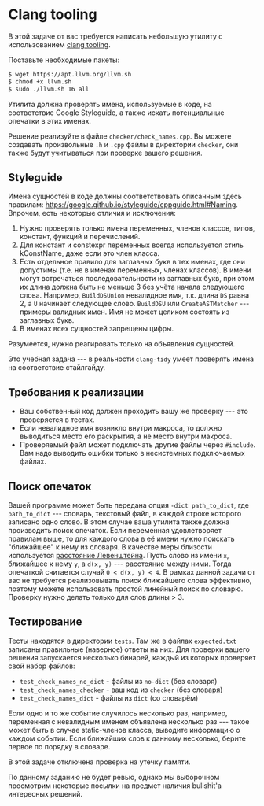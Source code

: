 # Clang tooling

В этой задаче от вас требуется написать небольшую утилиту с использованием
[clang tooling](https://clang.llvm.org/docs/LibTooling.html).

Поставьте необходимые пакеты:
```bash
$ wget https://apt.llvm.org/llvm.sh
$ chmod +x llvm.sh
$ sudo ./llvm.sh 16 all
```

Утилита должна проверять имена, используемые в коде, на соответствие Google Styleguide,
а также искать потенциальные опечатки в этих именах.

Решение реализуйте в файле `checker/check_names.cpp`.
Вы можете создавать произвольные `.h` и `.cpp` файлы
в директории `checker`, они также будут
учитываться при проверке вашего решения.

## Styleguide

Имена сущностей в коде должны соответствовать описанным здесь правилам:
https://google.github.io/styleguide/cppguide.html#Naming.
Впрочем, есть некоторые отличия и исключения:

1. Нужно проверять только имена переменных, членов классов, типов, констант,
функций и перечислений.
2. Для констант и constexpr переменных всегда используется стиль kConstName,
даже если это член класса.
3. Есть отдельное правило для заглавных букв в тех именах, где они допустимы
(т.е. не в именах переменных, членах классов). В имени
могут встречаться последовательности из заглавных букв,
при этом их длина должна быть не меньше 3 без учёта начала следующего слова.
Например, `BuildDSUnion` невалидное имя, т.к. длина `DS` равна 2,
а `U` начинает следующее слово. `BuildDSU` или
`CreateASTMatcher` --- примеры валидных имен.
Имя не может целиком состоять из заглавных букв.
4. В именах всех сущностей запрещены цифры.

Разумеется, нужно реагировать только на объявления сущностей.

Это учебная задача --- в реальности `clang-tidy`
умеет проверять имена на соответствие стайлгайду.

## Требования к реализации
* Ваш собственный код должен проходить вашу же проверку --- это проверяется в тестах.
* Если невалидное имя возникло внутри макроса, то должно выводиться место его раскрытия,
а не место внутри макроса.
* Проверяемый файл может подключать другие файлы через `#include`.
Вам надо выводить ошибки только в несистемных подключаемых файлах.

## Поиск опечаток

Вашей программе может быть передана опция `-dict path_to_dict`, где `path_to_dict` ---
словарь, текстовый файл, в каждой строке которого
записано одно слово. В этом случае ваша утилита также должна производить поиск опечаток.
Если переменная удовлетворяет правилам выше,
то для каждого слова в её имени нужно поискать "ближайшее" к нему из словаря.
В качестве меры близости используется
[расстояние Левенштейна](https://en.wikipedia.org/wiki/Levenshtein_distance).
Пусть слово из имени `x`, ближайшее к нему `y`,
а `d(x, y)` --- расстояние между ними.
Тогда опечаткой считается случай `0 < d(x, y) < 4`.
В рамках данной задачи от вас не требуется реализовывать поиск ближайшего слова
эффективно, поэтому можете использовать простой линейный поиск по словарю.
Проверку нужно делать только для слов длины > 3.

## Тестирование

Тесты находятся в директории `tests`.
Там же в файлах `expected.txt` записаны правильные (наверное) ответы на них.
Для проверки вашего решения запускается несколько бинарей, каждый из которых
проверяет свой набор файлов:

* `test_check_names_no_dict` - файлы из `no-dict` (без словаря)
* `test_check_names_checker` - ваш код из `checker` (без словаря)
* `test_check_names_dict` - файлы из `dict` (со словарём)

Если одно и то же событие случилось несколько раз, например,
переменная с невалидным именем объявлена несколько раз --- такое
может быть в случае static-членов класса, выводите информацию о каждом событии.
Если ближайших слов к данному несколько, берите
первое по порядку в словаре.

В этой задаче отключена проверка на утечку памяти.

По данному заданию не будет ревью, однако мы выборочном просмотрим некоторые
посылки на предмет наличия ~~bullshit'а~~ интересных решений.
